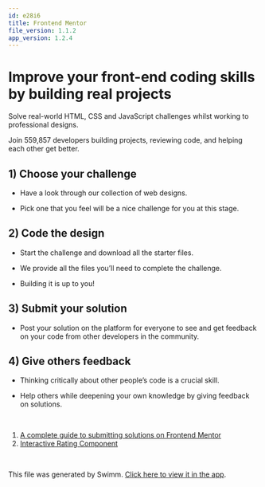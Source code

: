 ```yaml
---
id: e28i6
title: Frontend Mentor
file_version: 1.1.2
app_version: 1.2.4
---
```


<!-- Intro - Do not remove this comment -->
# Improve your front-end coding skills by building real projects

Solve real-world HTML, CSS and JavaScript challenges whilst working to professional designs.

Join 559,857 developers building projects, reviewing code, and helping each other get better.

## 1) Choose your challenge

*   Have a look through our collection of web designs.
    
*   Pick one that you feel will be a nice challenge for you at this stage.
    

## 2) Code the design

*   Start the challenge and download all the starter files.
    
*   We provide all the files you’ll need to complete the challenge.
    
*   Building it is up to you!
    

## 3) Submit your solution

*   Post your solution on the platform for everyone to see and get feedback on your code from other developers in the community.
    

## 4) Give others feedback

*   Thinking critically about other people’s code is a crucial skill.
    
*   Help others while deepening your own knowledge by giving feedback on solutions.
    

<br/>

<!-- Steps - Do not remove this comment -->
1. [A complete guide to submitting solutions on Frontend Mentor](a-complete-guide-to-submitting-solutions-on-frontend-mentor.xa0zy.sw.md)
2. [Interactive Rating Component](interactive-rating-component.0bvys.sw.md)


<br/>

This file was generated by Swimm. [Click here to view it in the app](https://app.swimm.io/repos/Z2l0aHViJTNBJTNBaW50ZXJhY3RpdmUtcmF0aW5nLWNvbXBvbmVudCUzQSUzQWpha3Viamlyb3Vz/playlists/e28i6).

